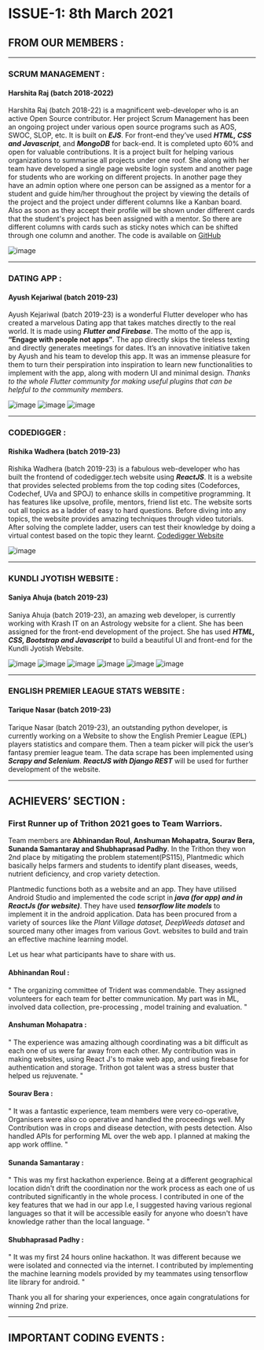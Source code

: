# **ISSUE-1**: 8th March 2021

## FROM OUR MEMBERS :

---

### SCRUM MANAGEMENT :
#### Harshita Raj (batch 2018-2022)

Harshita Raj (batch 2018-22) is a magnificent web-developer who is  an active Open Source contributor. Her project Scrum Management has been an ongoing project under various open source programs such as AOS, SWOC, SLOP, etc. It is built on ***EJS***. For front-end they’ve used ***HTML, CSS and Javascript***, and ***MongoDB*** for back-end. It is completed upto 60% and open for valuable contributions. It is a project built for helping various organizations to summarise all projects under one roof. She along with her team have developed a single page website login system and another page for students who are working on different projects. In another page they have an admin option where one person can be assigned as a mentor for a student and guide him/her throughout the project by viewing the details of the project and the project under different columns like a Kanban board. Also as soon as they accept their profile will be shown under different cards that the student's project has been assigned with a mentor. So there are different columns with cards such as sticky notes which can be shifted through one column and another. The code is available on [GitHub](https://github.com/Harshita248/Scrum-Management)

![image](https://user-images.githubusercontent.com/53336715/110261375-dad85580-7f64-11eb-80c8-2e80969444a4.png)

---

### DATING APP :
#### Ayush Kejariwal (batch 2019-23)

Ayush Kejariwal (batch 2019-23) is a wonderful Flutter developer who has created a marvelous Dating app that takes matches directly to the real world. It is made using ***Flutter and Firebase***. The motto of the app is, **“Engage with people not apps”**. The app directly skips the tireless texting and directly generates meetings for dates. It’s an innovative initiative taken by Ayush and his team to develop this app. It was an immense pleasure for them to turn their perspiration into inspiration to learn new functionalities to implement with the app, along with modern UI and minimal design. *Thanks to the whole Flutter community for making useful plugins that can be helpful to the community members.* 

![image](https://user-images.githubusercontent.com/53336715/110262032-28ee5880-7f67-11eb-85b0-502c899eafe0.png)
![image](https://user-images.githubusercontent.com/53336715/110261512-66ea7d00-7f65-11eb-8187-633d6abeed08.png)
![image](https://user-images.githubusercontent.com/53336715/110261520-6d78f480-7f65-11eb-9f4f-e548b5deb965.png)

---

### CODEDIGGER : 
#### Rishika Wadhera (batch 2019-23)

Rishika Wadhera (batch 2019-23) is a fabulous web-developer who has built the frontend of codedigger.tech website using ***ReactJS***. It is a website that provides selected problems from the top coding sites (Codeforces, Codechef, UVa and SPOJ) to enhance skills in competitive programming. It has features like upsolve, profile, mentors, friend list etc. The website sorts out all topics as a ladder of easy to hard questions. Before diving into any topics, the website provides amazing techniques through video tutorials. After solving the complete ladder, users can test their knowledge by doing a virtual contest based on the topic they learnt.
[Codedigger Website](https://codedigger.tech/)

![image](https://user-images.githubusercontent.com/53336715/110262436-8636d980-7f68-11eb-84bf-a8d6d3d468ac.png)

---

### KUNDLI JYOTISH WEBSITE : 
#### Saniya Ahuja (batch 2019-23)

Saniya Ahuja (batch 2019-23), an amazing web developer, is currently working with Krash IT on an Astrology website for a client. She has been assigned for the front-end development of the project. She has used ***HTML, CSS, Bootstrap and Javascript*** to build a beautiful UI and front-end for the Kundli Jyotish Website.

![image](https://user-images.githubusercontent.com/53336715/110262550-f0e81500-7f68-11eb-9398-ab6179d09e2f.png)
![image](https://user-images.githubusercontent.com/53336715/110262570-f80f2300-7f68-11eb-9dd6-62400b7df44b.png)
![image](https://user-images.githubusercontent.com/53336715/110262576-ffcec780-7f68-11eb-9109-8023b1c43457.png)
![image](https://user-images.githubusercontent.com/53336715/110262633-212fb380-7f69-11eb-88d7-28ee83b721e3.png)
![image](https://user-images.githubusercontent.com/53336715/110262701-563c0600-7f69-11eb-83ef-ed4fe12eca6e.png)
![image](https://user-images.githubusercontent.com/53336715/110262712-5d631400-7f69-11eb-873d-da13dd70c2cc.png)

---

### ENGLISH PREMIER LEAGUE STATS WEBSITE : 
#### Tarique Nasar (batch 2019-23)

Tarique Nasar (batch 2019-23), an outstanding python developer, is currently working on a Website to show the English Premier League (EPL) players statistics and compare them. Then a team picker will pick the user’s fantasy premier league team. The data scrape has been implemented using ***Scrapy and Selenium***. ***ReactJS with Django REST*** will be used for further development of the website.

---

## ACHIEVERS’ SECTION :

### First Runner up of Trithon 2021 goes to Team Warriors. 

Team members are **Abhinandan Roul, Anshuman Mohapatra, Sourav Bera, Sunanda Samantaray and Shubhaprasad Padhy**. In the Trithon they won 2nd place by mitigating the problem statement(PS115), Plantmedic which basically helps farmers and students to identify plant diseases, weeds, nutrient deficiency, and crop variety detection. 

Plantmedic functions both as a website and an app. They have utilised Android Studio and implemented the code script in  ***java (for app) and in ReactJs (for website)***. They have used ***tensorflow lite models*** to implement it in the android application. Data has been procured from a variety of sources like the *Plant Village dataset, DeepWeeds dataset* and sourced many other images from various Govt. websites to build and train an effective machine learning model.

Let us hear what participants have to share with us.

#### Abhinandan Roul : 

" The organizing committee of Trident was commendable. They assigned volunteers for each team for better communication. My part was in ML, involved data collection, pre-processing , model training and evaluation. "

#### Anshuman Mohapatra : 

" The experience was amazing although coordinating was a bit difficult as each one of us were far away from each other. My contribution was in making websites, using React J's to make web app, and using firebase for authentication and storage. Trithon got talent was a stress buster that helped us rejuvenate. "

#### Sourav Bera : 

" It was a fantastic experience, team members were very co-operative, Organisers were also co operative and handled the proceedings well. My Contribution was in crops and disease detection, with pests detection. Also handled APIs for performing ML over the web app. I planned at making the app work offline. "

#### Sunanda Samantaray : 

" This was my first hackathon experience. Being at a different geographical location didn't drift the coordination nor the work process as each one of us contributed significantly in the whole process. I contributed in one of the key features that we had in our app I.e, I suggested having various regional languages so that it will be accessible easily for anyone who doesn't have knowledge rather than the local language. "

#### Shubhaprasad Padhy : 

" It was my first 24 hours online hackathon. It was different because we were isolated and connected via the internet. I contributed by implementing the machine learning models provided by my teammates using tensorflow lite library for android. "

Thank you all for sharing your experiences, once again congratulations for winning 2nd prize.

---

## IMPORTANT CODING EVENTS :



